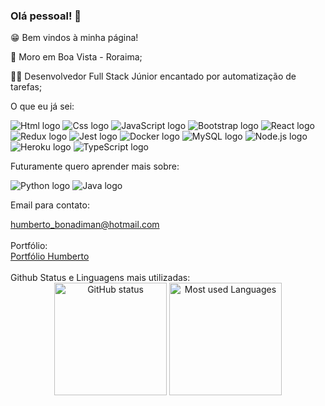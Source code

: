 ### Olá pessoal! 👋

😁 Bem vindos à minha página!

🏡 Moro em Boa Vista - Roraima;

🧑‍💻 Desenvolvedor Full Stack Júnior encantado por automatização de tarefas;

O que eu já sei:

<div>
  <img src="https://img.shields.io/badge/HTML5-E34F26?style=for-the-badge&logo=html5&logoColor=white" alt="Html logo" />
  <img src="https://img.shields.io/badge/CSS3-1572B6?style=for-the-badge&logo=css3&logoColor=white" alt="Css logo" />
  <img src="https://img.shields.io/badge/JavaScript-323330?style=for-the-badge&logo=javascript&logoColor=F7DF1E" alt="JavaScript logo" />
  <img src="https://img.shields.io/badge/Bootstrap-563D7C?style=for-the-badge&logo=bootstrap&logoColor=white" alt="Bootstrap logo" />
  <img src="https://img.shields.io/badge/React-20232A?style=for-the-badge&logo=react&logoColor=61DAFB" alt="React logo" />
  <img src="https://img.shields.io/badge/Redux-593D88?style=for-the-badge&logo=redux&logoColor=white" alt="Redux logo" />
  <img src="https://img.shields.io/badge/Jest-C21325?style=for-the-badge&logo=jest&logoColor=white" alt="Jest logo" />
  <img src="https://img.shields.io/badge/Docker-2CA5E0?style=for-the-badge&logo=docker&logoColor=white" alt="Docker logo" />
  <img src="https://img.shields.io/badge/MySQL-005C84?style=for-the-badge&logo=mysql&logoColor=white" alt="MySQL logo" />
  <img src="https://img.shields.io/badge/Node.js-339933?style=for-the-badge&logo=nodedotjs&logoColor=white" alt="Node.js logo" />
  <img src="https://img.shields.io/badge/Heroku-430098?style=for-the-badge&logo=heroku&logoColor=white" alt="Heroku logo" />
  <img src="https://img.shields.io/badge/TypeScript-007ACC?style=for-the-badge&logo=typescript&logoColor=white" alt="TypeScript logo" />
</div>

Futuramente quero aprender mais sobre:

<div>
  <img src="https://img.shields.io/badge/Python-FFD43B?style=for-the-badge&logo=python&logoColor=darkgreen" alt="Python logo" />
  <img src="https://img.shields.io/badge/Java-ED8B00?style=for-the-badge&logo=java&logoColor=white" alt="Java logo" />
</div>

Email para contato:

<div>
  <a href="mailto:humberto_bonadiman@hotmail.com" target="_blank">humberto_bonadiman@hotmail.com</a>
</div>
<br />
Portfólio:

<div>
  <a href="https://humberto-bonadiman.github.io/" target="_blank">Portfólio Humberto</a>
</div>
<br />
Github Status e Linguagens mais utilizadas:

<div align="center">
  <img height="180em" src="https://github-readme-stats.vercel.app/api?username=Humberto-Bonadiman" alt="GitHub status" />
  <img height="180em" src="https://github-readme-stats.vercel.app/api/top-langs/?username=Humberto-Bonadiman" alt="Most used Languages" />
 </div>
